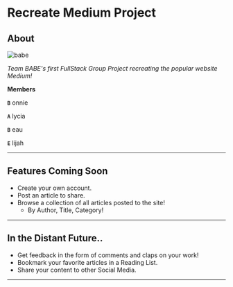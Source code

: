 # **Recreate Medium Project**

## **About**

![babe](https://encrypted-tbn0.gstatic.com/images?q=tbn%3AANd9GcRuFvirekcXl8AsS-6Gsp6K53JWeqxaZPp5hQ&usqp=CAU)

_Team BABE's first FullStack Group Project recreating the popular website Medium!_

**Members**

**`B`** onnie

**`A`** lycia

**`B`** eau

**`E`** lijah

---

## **Features Coming Soon**

- Create your own account.
- Post an article to share.
- Browse a collection of all articles posted to the site!
  - By Author, Title, Category!

---

## **In the Distant Future..**

- Get feedback in the form of comments and claps on your work!
- Bookmark your favorite articles in a Reading List.
- Share your content to other Social Media.

---

